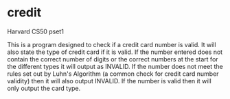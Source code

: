 # credit
Harvard CS50 pset1

This is a program designed to check if a credit card number is valid. It will also state the type of credit card if it is valid. If the number entered does not contain the correct number of digits or the correct numbers at the start for the different types it will output as INVALID. If the number does not meet the rules set out by Luhn's Algorithm (a common check for credit card number validity) then it will also output INVALID. If the number is valid then it will only output the card type.
